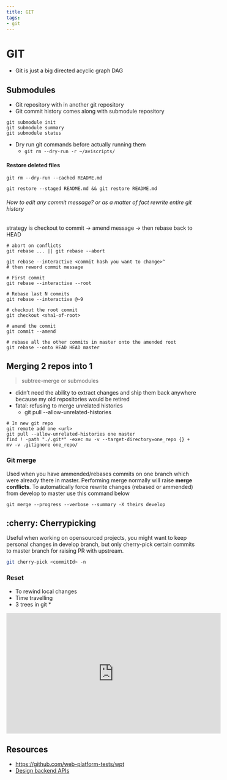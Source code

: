 ```yaml
---
title: GIT
tags:
- git
---
```


# GIT

<TagLinks />

* Git is just a big directed acyclic graph DAG

## Submodules

* Git repository with in another git repository
* Git commit history comes along with submodule repository

```
git submodule init
git submodule summary
git submodule status
```

* Dry run git commands before actually running them
  * `git rm --dry-run -r ~/aviscripts/`

#### Restore deleted files

```
git rm --dry-run --cached README.md

git restore --staged README.md && git restore README.md
```

###### How to edit any commit message? or as a matter of fact rewrite entire git history

strategy is checkout to commit -> amend message -> then rebase back to HEAD

```
# abort on conflicts
git rebase ... || git rebase --abort

git rebase --interactive <commit hash you want to change>^
# then reword commit message

# First commit
git rebase --interactive --root

# Rebase last N commits
git rebase --interactive @~9

# checkout the root commit
git checkout <sha1-of-root>

# amend the commit
git commit --amend

# rebase all the other commits in master onto the amended root
git rebase --onto HEAD HEAD master
```
## Merging 2 repos into 1

> subtree-merge or submodules

* didn’t need the ability to extract changes and ship them back anywhere because my old repositories would be retired
* fatal: refusing to merge unrelated histories
  * git pull --allow-unrelated-histories

```
# In new git repo
git remote add one <url>
git pull --allow-unrelated-histories one master
find ! -path "./.git*" -exec mv -v --target-directory=one_repo {} +
mv -v .gitignore one_repo/
```

### Git merge

Used when you have ammended/rebases commits on one branch which were already there in master.
Performing merge normally will raise **merge conflicts**. To automatically force rewrite changes (rebased or ammended) from develop to master use this command below

```
git merge --progress --verbose --summary -X theirs develop
```

## :cherry: Cherrypicking

Useful when working on opensourced projects, you might want to keep personal changes in develop branch,
but only cherry-pick certain commits to master branch for raising PR with upstream.

```bash
git cherry-pick <commitId> -n
```

### Reset

* To rewind local changes
* Time travelling
* 3 trees in git
  *

<iframe width="560" height="315" src="https://www.youtube.com/embed/LX11jimGDGk" frameborder="0" allow="accelerometer; autoplay; encrypted-media; gyroscope; picture-in-picture" allowfullscreen></iframe>

## Resources

* https://github.com/web-platform-tests/wpt
* [Design backend APIs](https://stoplight.io/studio/)

<Footer />
